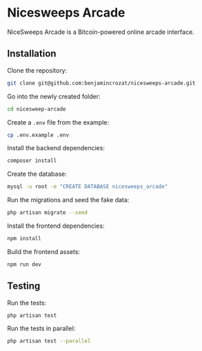 # Nicesweeps Arcade

NiceSweeps Arcade is a Bitcoin-powered online arcade interface.

## Installation

Clone the repository:

```bash
git clone git@github.com:benjamincrozat/nicesweeps-arcade.git
```

Go into the newly created folder:

```bash
cd nicesweep-arcade
```

Create a `.env` file from the example:

```bash
cp .env.example .env
```

Install the backend dependencies:

```bash
composer install
```

Create the database:

```bash
mysql -u root -e "CREATE DATABASE nicesweeps_arcade"
```

Run the migrations and seed the fake data:

```bash
php artisan migrate --seed
```

Install the frontend dependencies:

```bash
npm install
```

Build the frontend assets:

```bash
npm run dev
```

## Testing

Run the tests:

```bash
php artisan test
```

Run the tests in parallel:

```bash
php artisan test --parallel
```
